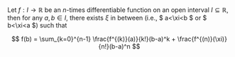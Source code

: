 Let $f: I\to\mathbb R$ be an $n$-times differentiable function on an open 
interval $I\subseteq\mathbb R$, then for any $a,b\in I$, there exists 
$\xi$ in between (i.e., $ a<\xi<b $ or $ b<\xi<a $) such that

$$
f(b) = \sum_{k=0}^{n-1} \frac{f^{(k)}(a)}{k!}(b-a)^k + 
\frac{f^{(n)}(\xi)}{n!}(b-a)^n
$$
